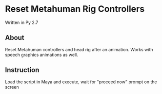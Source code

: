 # Reset Metahuman Rig Controllers
Written in Py 2.7

## About
Reset Metahuman controllers and head rig after an animation. Works with speech graphics animations as well. 

## Instruction
Load the script in Maya and execute, wait for "proceed now" prompt on the screen
